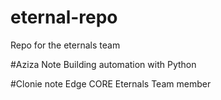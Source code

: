 # eternal-repo
Repo for the eternals team

#Aziza Note
Building automation with Python

#Clonie note
Edge CORE Eternals Team member

